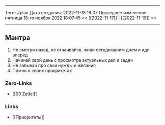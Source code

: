 ___
Теги: #plan 
Дата создания: 2022-11-18 18:07 
Последнее изменение: пятница 18-го ноября 2022 18:07:45
<< [[2022-11-17]] | [[2022-11-19]] >> 
___
## Мантра

1. Не смотри назад, не отчаивайся, живи сегодняшним днем и иди вперед
2. Начинай свой день с просмотра актуальных дел и задач
3. Не забывай про свои нужды и желания
4. Помни о своих приоритетах
### Zero-Links
- [[00 Zettel]]

### Links
- [[Приоритеты]]
